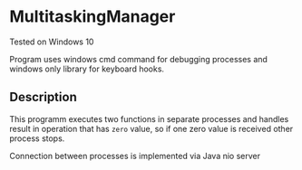 # MultitaskingManager
Tested on Windows 10

Program uses windows cmd command for debugging processes and windows only library for keyboard hooks.

## Description
This programm executes two functions in separate processes and handles result in operation that has `zero` value, so if one zero value is received other process stops. 


Connection between processes is implemented via Java nio server
